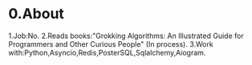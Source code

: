 # 0.About
1.Job:No.
2.Reads books:"Grokking Algorithms: An Illustrated Guide for Programmers and Other Curious People" (In process).
3.Work with:Python,Asyncio,Redis,PosterSQL,Sqlalchemy,Aiogram.
